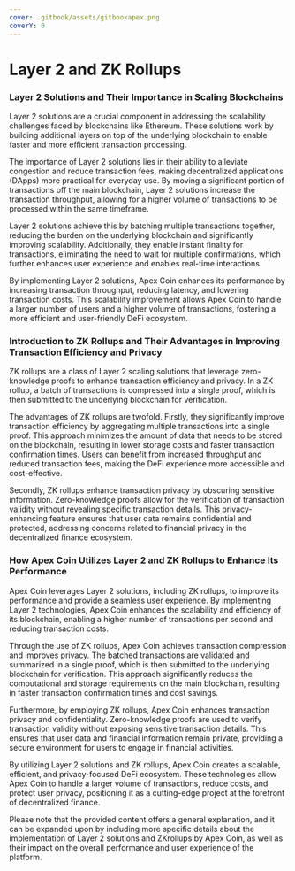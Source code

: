 ```yaml
---
cover: .gitbook/assets/gitbookapex.png
coverY: 0
---
```


# Layer 2 and ZK Rollups

### Layer 2 Solutions and Their Importance in Scaling Blockchains

Layer 2 solutions are a crucial component in addressing the scalability challenges faced by blockchains like Ethereum. These solutions work by building additional layers on top of the underlying blockchain to enable faster and more efficient transaction processing.

The importance of Layer 2 solutions lies in their ability to alleviate congestion and reduce transaction fees, making decentralized applications (DApps) more practical for everyday use. By moving a significant portion of transactions off the main blockchain, Layer 2 solutions increase the transaction throughput, allowing for a higher volume of transactions to be processed within the same timeframe.

Layer 2 solutions achieve this by batching multiple transactions together, reducing the burden on the underlying blockchain and significantly improving scalability. Additionally, they enable instant finality for transactions, eliminating the need to wait for multiple confirmations, which further enhances user experience and enables real-time interactions.

By implementing Layer 2 solutions, Apex Coin enhances its performance by increasing transaction throughput, reducing latency, and lowering transaction costs. This scalability improvement allows Apex Coin to handle a larger number of users and a higher volume of transactions, fostering a more efficient and user-friendly DeFi ecosystem.

### Introduction to ZK Rollups and Their Advantages in Improving Transaction Efficiency and Privacy

ZK rollups are a class of Layer 2 scaling solutions that leverage zero-knowledge proofs to enhance transaction efficiency and privacy. In a ZK rollup, a batch of transactions is compressed into a single proof, which is then submitted to the underlying blockchain for verification.

The advantages of ZK rollups are twofold. Firstly, they significantly improve transaction efficiency by aggregating multiple transactions into a single proof. This approach minimizes the amount of data that needs to be stored on the blockchain, resulting in lower storage costs and faster transaction confirmation times. Users can benefit from increased throughput and reduced transaction fees, making the DeFi experience more accessible and cost-effective.

Secondly, ZK rollups enhance transaction privacy by obscuring sensitive information. Zero-knowledge proofs allow for the verification of transaction validity without revealing specific transaction details. This privacy-enhancing feature ensures that user data remains confidential and protected, addressing concerns related to financial privacy in the decentralized finance ecosystem.

### How Apex Coin Utilizes Layer 2 and ZK Rollups to Enhance Its Performance

Apex Coin leverages Layer 2 solutions, including ZK rollups, to improve its performance and provide a seamless user experience. By implementing Layer 2 technologies, Apex Coin enhances the scalability and efficiency of its blockchain, enabling a higher number of transactions per second and reducing transaction costs.

Through the use of ZK rollups, Apex Coin achieves transaction compression and improves privacy. The batched transactions are validated and summarized in a single proof, which is then submitted to the underlying blockchain for verification. This approach significantly reduces the computational and storage requirements on the main blockchain, resulting in faster transaction confirmation times and cost savings.

Furthermore, by employing ZK rollups, Apex Coin enhances transaction privacy and confidentiality. Zero-knowledge proofs are used to verify transaction validity without exposing sensitive transaction details. This ensures that user data and financial information remain private, providing a secure environment for users to engage in financial activities.

By utilizing Layer 2 solutions and ZK rollups, Apex Coin creates a scalable, efficient, and privacy-focused DeFi ecosystem. These technologies allow Apex Coin to handle a larger volume of transactions, reduce costs, and protect user privacy, positioning it as a cutting-edge project at the forefront of decentralized finance.

Please note that the provided content offers a general explanation, and it can be expanded upon by including more specific details about the implementation of Layer 2 solutions and ZKrollups by Apex Coin, as well as their impact on the overall performance and user experience of the platform.
